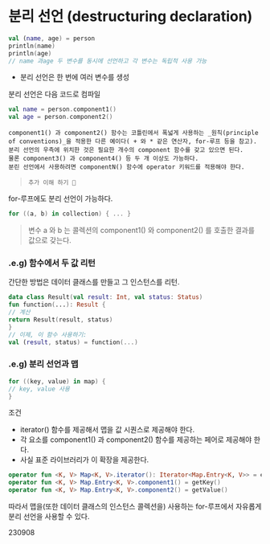# 분리 선언 (destructuring declaration)
```kt
val (name, age) = person
println(name)
println(age)
// name 과age 두 변수를 동시에 선언하고 각 변수는 독립적 사용 가능
```
- 분리 선언은 한 번에 여러 변수를 생성 

분리 선언은 다음 코드로 컴파일
```kt
val name = person.component1()
val age = person.component2()
```


```
component1() 과 component2() 함수는 코틀린에서 폭넓게 사용하는 _원칙(principle of conventions)_을 적용한 다른 예이다( + 와 * 같은 연산자, for-루프 등을 참고). 
분리 선언의 우측에 위치한 것은 필요한 개수의 component 함수를 갖고 있으면 된다.
물론 component3() 과 component4() 등 두 개 이상도 가능하다.
분린 선언에서 사용하려면 componentN() 함수에 operator 키워드를 적용해야 한다.
```
> `추가 이해 하기 🙏`

for-루프에도 분리 선언이 가능하다.
```kt
for ((a, b) in collection) { ... }
```
> 변수 a 와 b 는 콜렉션의 component1() 와 component2() 를 호출한 결과를 값으로 갖는다.



### .e.g) 함수에서 두 값 리턴 
간단한 방법은 데이터 클래스를 만들고 그 인스턴스를 리턴.

```kt
data class Result(val result: Int, val status: Status)
fun function(...): Result {
// 계산
return Result(result, status)
}
// 이제, 이 함수 사용하기:
val (result, status) = function(...)

```

### .e.g) 분리 선언과 맵
```kt
for ((key, value) in map) {
// key, value 사용 
}

```
조건 
- iterator() 함수를 제공해서 맵을 값 시퀀스로 제공해야 한다.
- 각 요소를 component1() 과 component2() 함수를 제공하는 페어로 제공해야 한다.
- 사실 표준 라이브러리가 이 확장을 제공한다.
```kt
operator fun <K, V> Map<K, V>.iterator(): Iterator<Map.Entry<K, V>> = entrySet().iterator()
operator fun <K, V> Map.Entry<K, V>.component1() = getKey()
operator fun <K, V> Map.Entry<K, V>.component2() = getValue()
```
따라서 맵을(또한 데이터 클래스의 인스턴스 콜렉션을) 사용하는 for-루프에서 자유롭게 분리 선언을 사용할 수 있다.

230908